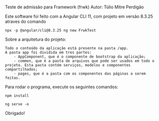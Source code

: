 Teste de admissão para Framework (frwk)
Autor: Túlio Mitre Perdigão

Este software foi feito com a Angular CLI 11, com projeto em versão 8.3.25 atraves do comando

    npx -p @angular/cli@8.3.25 ng new FrwkTest

Sobre a arquitetura do projeto:

    Todo o conteúdo da aplicação está presente na pasta /app.
    A pasta app foi dividida em tres partes:
        - AppComponent, que é o componente de bootstrap da aplicação;
        - common, que é a pasta de arquivos que pode ser usados em todo o projeto. Esta pasta contém serviços, modelos e componentes compartilhados;
        - pages, que é a pasta com os componentes das páginas a serem feitas.

Para rodar o programa, execute os seguintes comandos:

    npm install

    ng serve -o

Obrigado!

